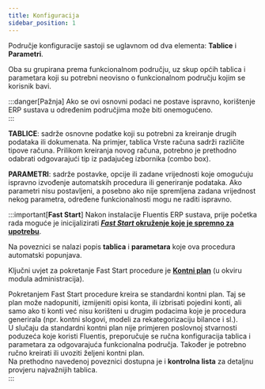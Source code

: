 ```yaml
---
title: Konfiguracija
sidebar_position: 1
---
```


Područje konfiguracije sastoji se uglavnom od dva elementa: **Tablice** i **Parametri**.

Oba su grupirana prema funkcionalnom području, uz skup općih tablica i parametara koji su potrebni neovisno o funkcionalnom području kojim se korisnik bavi.  

:::danger[Pažnja]
Ako se ovi osnovni podaci ne postave ispravno, korištenje ERP sustava u određenim područjima može biti onemogućeno.  
:::

**TABLICE**: sadrže osnovne podatke koji su potrebni za kreiranje drugih podataka ili dokumenata. Na primjer, tablica Vrste računa sadrži različite tipove računa. Prilikom kreiranja novog računa, potrebno je prethodno odabrati odgovarajući tip iz padajućeg izbornika (combo box).  

**PARAMETRI**: sadrže postavke, opcije ili zadane vrijednosti koje omogućuju ispravno izvođenje automatskih procedura ili generiranje podataka. Ako parametri nisu postavljeni, a posebno ako nije spremljena zadana vrijednost nekog parametra, određene funkcionalnosti mogu ne raditi ispravno.  

:::important[**Fast Start**]
Nakon instalacije Fluentis ERP sustava, prije početka rada moguće je inicijalizirati [***Fast Start* okruženje koje je spremno za upotrebu**](/docs/guide/fast-start).

Na poveznici se nalazi popis **tablica** i **parametara** koje ova procedura automatski popunjava.

Ključni uvjet za pokretanje Fast Start procedure je [**Kontni plan**](/docs/erp-home/registers/accounting/analytic-chart-of-accounts) (u okviru modula administracija).

Pokretanjem Fast Start procedure kreira se standardni kontni plan. Taj se plan može nadopuniti, izmijeniti opisi konta, ili izbrisati pojedini konti, ali samo ako ti konti već nisu korišteni u drugim podacima koje je procedura generirala (npr. kontni slogovi, modeli za rekategorizaciju bilance i sl.).  
U slučaju da standardni kontni plan nije primjeren poslovnoj stvarnosti poduzeća koje koristi Fluentis, preporučuje se ručna konfiguracija tablica i parametara za odgovarajuća funkcionalna područja. Također je potrebno ručno kreirati ili uvoziti željeni kontni plan.  
Na prethodno navedenoj poveznici dostupna je i **kontrolna lista** za detaljnu provjeru najvažnijih tablica.  
:::
